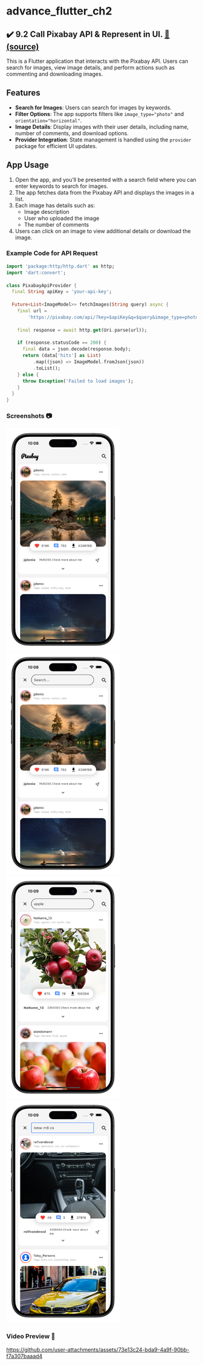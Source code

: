 # advance_flutter_ch2

## ✔️ 9.2 Call Pixabay API & Represent in UI. [📂 (source)](https://github.com/Zimil-Patel/advance_flutter_ch2/tree/main/lib/pixabay%20api)

This is a Flutter application that interacts with the Pixabay API. Users can search for images, view image details, and perform actions such as commenting and downloading images.

## Features

- **Search for Images**: Users can search for images by keywords.
- **Filter Options**: The app supports filters like `image_type="photo"` and `orientation="horizontal"`.
- **Image Details**: Display images with their user details, including name, number of comments, and download options.
- **Provider Integration**: State management is handled using the `provider` package for efficient UI updates.

## App Usage

1. Open the app, and you’ll be presented with a search field where you can enter keywords to search for images.
2. The app fetches data from the Pixabay API and displays the images in a list.
3. Each image has details such as:
   - Image description
   - User who uploaded the image
   - The number of comments
4. Users can click on an image to view additional details or download the image.

### Example Code for API Request

```dart
import 'package:http/http.dart' as http;
import 'dart:convert';

class PixabayApiProvider {
  final String apiKey = 'your-api-key';
  
  Future<List<ImageModel>> fetchImages(String query) async {
    final url =
        'https://pixabay.com/api/?key=$apiKey&q=$query&image_type=photo&orientation=horizontal';

    final response = await http.get(Uri.parse(url));

    if (response.statusCode == 200) {
      final data = json.decode(response.body);
      return (data['hits'] as List)
          .map((json) => ImageModel.fromJson(json))
          .toList();
    } else {
      throw Exception('Failed to load images');
    }
  }
}
```


### Screenshots 📷

<div align="left">
<img src= "https://github.com/Zimil-Patel/advance_flutter_ch2/blob/main/snaps/9.2/snap1.png" height = 590 width = 300> &nbsp;&nbsp;&nbsp;&nbsp; <img src= "https://github.com/Zimil-Patel/advance_flutter_ch2/blob/main/snaps/9.2/snap2.png" height = 590 width = 300> &nbsp;&nbsp;&nbsp;&nbsp; <img src= "https://github.com/Zimil-Patel/advance_flutter_ch2/blob/main/snaps/9.2/snap3.png" height = 590 width = 300> &nbsp;&nbsp;&nbsp;&nbsp; <img src= "https://github.com/Zimil-Patel/advance_flutter_ch2/blob/main/snaps/9.2/snap4.png" height = 590 width = 300> &nbsp;&nbsp;&nbsp;&nbsp;
</div>

### Video Preview 🎥


https://github.com/user-attachments/assets/73e13c24-bda9-4a9f-90bb-f7a307baaad4

